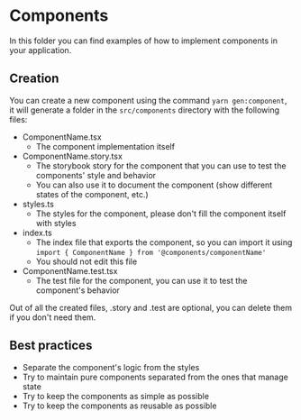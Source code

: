 # Components
In this folder you can find examples of how to implement components in your application.

## Creation
You can create a new component using the command `yarn gen:component`, it will generate a folder in the `src/components` directory with the following files:
- ComponentName.tsx
  - The component implementation itself
- ComponentName.story.tsx
  - The storybook story for the component that you can use to test the components' style and behavior
  - You can also use it to document the component (show different states of the component, etc.)
- styles.ts
  - The styles for the component, please don't fill the component itself with styles
- index.ts
  - The index file that exports the component, so you can import it using `import { ComponentName } from '@components/componentName'`
  - You should not edit this file
- ComponentName.test.tsx
  - The test file for the component, you can use it to test the component's behavior

Out of all the created files, .story and .test are optional, you can delete them if you don't need them.

## Best practices
- Separate the component's logic from the styles
- Try to maintain pure components separated from the ones that manage state
- Try to keep the components as simple as possible
- Try to keep the components as reusable as possible
